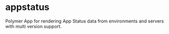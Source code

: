 appstatus
=========

Polymer App for rendering App Status data from environments and servers with multi version support.
